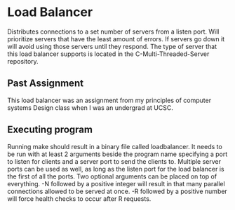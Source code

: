 # Load Balancer

Distributes connections to a set number of servers from a listen port. Will prioritize servers that have the least amount of errors. If servers go down it will avoid using those servers until they respond. The type of server that this load balancer supports is located in the C-Multi-Threaded-Server repository.

## Past Assignment
This load balancer was an assignment from my principles of computer systems Design class when I was an undergrad at UCSC.

## Executing program

Running make should result in a binary file called loadbalancer. It needs to be run with at least 2 arguments beside the program name specifying a port to listen for clients and a server port to send the clients to. Multiple server ports can be used as well, as long as the listen port for the load balancer is the first of all the ports. Two optional arguments can be placed on top of everything. -N followed by a positive integer will result in that many parallel connections allowed to be served at once. -R followed by a positive number will force health checks to occur after R requests.